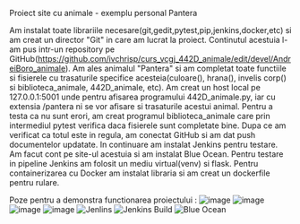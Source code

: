 Proiect site cu animale - exemplu personal Pantera

Am instalat toate librariile necesare(git,gedit,pytest,pip,jenkins,docker,etc) si am creat un director "Git" in care am lucrat la proiect. Continutul acestuia l-am pus intr-un repository pe GitHub(https://github.com/ivchrisp/curs_vcgj_442D_animale/edit/devel/AndreiBoro_animale). Am ales animalul "Pantera" si am completat toate functiile si fisierele cu trasaturile specifice acesteia(culoare(), hrana(), invelis corp() si biblioteca_animale, 442D_animale, etc). Am creat un host local pe 127.0.0.1:5001 unde pentru afisarea programului 442D_animale.py, iar cu extensia /pantera ni se vor afisare si trasaturile acestui animal. Pentru a testa ca nu sunt erori, am creat programul biblioteca_animale care prin intermediul pytest verifica daca fisierele sunt completate bine. Dupa ce am verificat ca totul este in regula, am conectat GitHub si am dat push documentelor updatate. In continuare am instalat Jenkins pentru testare. Am facut cont pe site-ul acestuia si am instalat Blue Ocean. Pentru testare in pipeline Jenkins am folosit un mediu virtual(venv) si flask. Pentru containerizarea cu Docker am instalat libraria si am creat un dockerfile pentru rulare.

Poze pentru a demonstra functionarea proiectului :
![image](https://github.com/ivchrisp/curs_vcgj_442D_animale/assets/132371318/609c813c-4996-4c80-bab5-08d787a53037)
![image](https://github.com/ivchrisp/curs_vcgj_442D_animale/assets/132371318/a810f4d6-0ecf-46e0-a116-d5493ef61b75)
![image](https://github.com/ivchrisp/curs_vcgj_442D_animale/assets/132371318/7045c98a-dace-4084-afc9-a9f52c257fb8)
![image](https://github.com/ivchrisp/curs_vcgj_442D_animale/assets/132371318/851663c7-5081-4033-94de-8c9d398d567a)
![Jenlins](https://github.com/ivchrisp/curs_vcgj_442D_animale/assets/132371318/9ff1f4ee-5fcc-4b23-8e81-16eba5aea680)
![Jenkins Build](https://github.com/ivchrisp/curs_vcgj_442D_animale/assets/132371318/28c3896a-9f0e-4043-8d9e-5ff952cf6e94)
![Blue Ocean](https://github.com/ivchrisp/curs_vcgj_442D_animale/assets/132371318/b00ef5c3-0717-4061-a343-2dd259956740)
